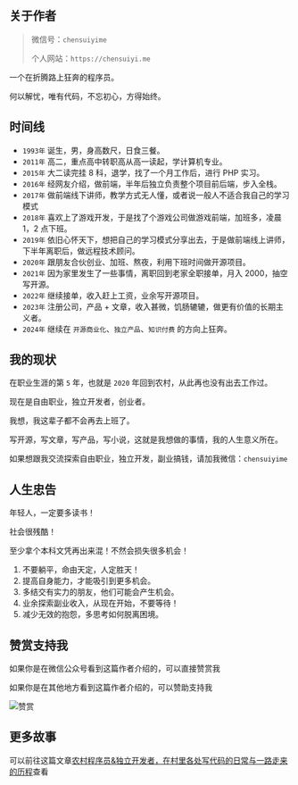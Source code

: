 ## 关于作者

> 微信号：`chensuiyime`
>
> 个人网站：`https://chensuiyi.me`

一个在折腾路上狂奔的程序员。

何以解忧，唯有代码，不忘初心，方得始终。

## 时间线

-   `1993年` 诞生，男，身高数尺，日食三餐。
-   `2011年` 高二，重点高中转职高从高一读起，学计算机专业。
-   `2015年` 大二读完挂 8 科，退学，找了一个月工作后，进行 PHP 实习。
-   `2016年` 经网友介绍，做前端，半年后独立负责整个项目前后端，步入全栈。
-   `2017年` 做前端线下讲师，教学方式无人懂，或者说一般人不适合我自己的学习模式
-   `2018年` 喜欢上了游戏开发，于是找了个游戏公司做游戏前端，加班多，凌晨 1，2 点下班。
-   `2019年` 依旧心怀天下，想把自己的学习模式分享出去，于是做前端线上讲师，下半年离职后，做远程技术顾问。
-   `2020年` 跟朋友合伙创业、加班、熬夜，利用下班时间做开源项目。
-   `2021年` 因为家里发生了一些事情，离职回到老家全职接单，月入 2000，抽空写开源。
-   `2022年` 继续接单，收入赶上工资，业余写开源项目。
-   `2023年` 注册公司，产品 + 文章，收入甚微，饥肠辘辘，做更有价值的长期主义者。
-   `2024年` 继续在 `开源商业化`、`独立产品`、`知识付费` 的方向上狂奔。

## 我的现状

在职业生涯的第 `5` 年，也就是 `2020` 年回到农村，从此再也没有出去工作过。

现在是自由职业，独立开发者，创业者。

我想，我这辈子都不会再去上班了。

写开源，写文章，写产品，写小说，这就是我想做的事情，我的人生意义所在。

如果想跟我交流探索自由职业，独立开发，副业搞钱，请加我微信：`chensuiyime`

## 人生忠告

年轻人，一定要多读书！

社会很残酷！

至少拿个本科文凭再出来混！不然会损失很多机会！

1. 不要躺平，命由天定，人定胜天！
2. 提高自身能力，才能吸引到更多机会。
3. 多结交有实力的朋友，他们可能会产生机会。
4. 业余探索副业收入，从现在开始，不要等待！
5. 减少无效的抱怨，多思考如何脱离困境。

## 赞赏支持我

如果你是在微信公众号看到这篇作者介绍的，可以直接赞赏我

如果你是在其他地方看到这篇作者介绍的，可以赞助支持我

![赞赏](https://static.yicode.tech/images/zan-shang.jpg)

## 更多故事

可以前往这篇文章[农村程序员&独立开发者，在村里各处写代码的日常与一路走来的历程](https://juejin.cn/post/7294509366556262463)查看
